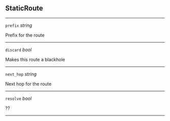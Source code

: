 



## StaticRoute






<hr />

<div class="dd">

<code>prefix</code>  <i>string</i>

</div>
<div class="dt">

Prefix for the route

</div>

<hr />

<div class="dd">

<code>discard</code>  <i>bool</i>

</div>
<div class="dt">

Makes this route a blackhole

</div>

<hr />

<div class="dd">

<code>next_hop</code>  <i>string</i>

</div>
<div class="dt">

Next hop for the route

</div>

<hr />

<div class="dd">

<code>resolve</code>  <i>bool</i>

</div>
<div class="dt">

??

</div>

<hr />




